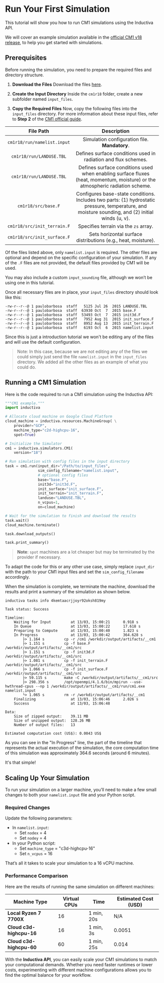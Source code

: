 # Run Your First Simulation
This tutorial will show you how to run CM1 simulations using the Inductiva API. 

We will cover an example simulation available in the
[official CM1 v18 release](https://www2.mmm.ucar.edu/people/bryan/cm1/cm1r18.tar.gz),
to help you get started with simulations.

## Prerequisites
Before running the simulation, you need to prepare the required files and directory structure.

1. **Download the Files**
Download the files [here](https://www2.mmm.ucar.edu/people/bryan/cm1/cm1r18.tar.gz).

2. **Create the Input Directory**
Inside the `cm1r18` folder, create a new subfolder named `input_files`.

3. **Copy the Required Files**
Now, copy the following files into the `input_files` directory. For more information about these input files, refer to **Step 2** 
of the [CM1 official guide](https://www2.mmm.ucar.edu/people/bryan/cm1/user_guide_brief.html).

| File Path                    | Description                                                                |
|:----------------------------:|:--------------------------------------------------------------------------:|
| `cm1r18/run/namelist.input`  | Simulation configuration file. **Mandatory**.                          |
| `cm1r18/run/LANDUSE.TBL`     | Defines surface conditions used in radiation and flux schemes.             |
| `cm1r18/run/LANDUSE.TBL`     | Defines surface conditions used when enabling surface fluxes (heat, momentum, moisture) or the atmospheric radiation scheme.                        |
| `cm1r18/src/base.F`          | Configures base-state conditions. Includes two parts: (1) hydrostatic pressure, temperature, and moisture sounding, and (2) initial winds (u, v). |
| `cm1r18/src/init_terrain.F`  | Specifies terrain via the `zs` array.                                      |
| `cm1r18/src/init_surface.F`  | Sets horizontal surface distributions (e.g., heat, moisture).              |

Of the files listed above, only `namelist.input` is required.
The other files are optional and depend on the specific configuration of your simulation. If any of the `.F` files are not provided, the default files provided by CM1 will be used.

You may also include a custom `input_sounding` file, although we won’t be using one in this tutorial.

Once all necessary files are in place, your `input_files` directory should look like this:

```
-rw-r--r--@ 1 paulobarbosa  staff   5125 Jul 26  2015 LANDUSE.TBL
-rw-r--r--@ 1 paulobarbosa  staff  63930 Oct  7  2015 base.F
-rw-r--r--@ 1 paulobarbosa  staff  53493 Oct  7  2015 init3d.F
-rw-r--r--@ 1 paulobarbosa  staff   7952 Aug 31  2015 init_surface.F
-rw-r--r--@ 1 paulobarbosa  staff   8952 Aug 13  2015 init_terrain.F
-rw-r--r--@ 1 paulobarbosa  staff   6193 Oct  6  2015 namelist.input
```

Since this is just a introduction tutorial we won't be editing any of the files
and will use the default configuration.

> Note: In this case, because we are not editing any of the files we could
simply just send the file `namelist.input` in the `input_files` directory. We
added all the other files as an example of what you could do.

## Running a CM1 Simulation
Here is the code required to run a CM1 simulation using the Inductiva API:

```python
"""CM1 example."""
import inductiva

# Allocate cloud machine on Google Cloud Platform
cloud_machine = inductiva.resources.MachineGroup( \
    provider="GCP",
    machine_type="c2d-highcpu-16",
	spot=True)

# Initialize the Simulator
cm1 = inductiva.simulators.CM1(
    version="18")

# Run simulation with config files in the input directory
task = cm1.run(input_dir="/Path/to/input_files",
               sim_config_filename="namelist.input",
			   # optional config files
               base="base.F",
               init3d="init3d.F",
               init_surface="init_surface.F",
               init_terrain="init_terrain.F",
               landuse="LANDUSE.TBL",
               n_vcpus=1,
               on=cloud_machine)

# Wait for the simulation to finish and download the results
task.wait()
cloud_machine.terminate()

task.download_outputs()

task.print_summary()
```

> **Note**: `spot` machines are a lot cheaper but may be terminated by the
provider if necessary.

To adapt the code for this or any other use case, simply replace `input_dir`
with the path to your CM1 input files and set the `sim_config_filename`
accordingly.

When the simulation is complete, we terminate the machine, download the results
and print a summary of the simulation as shown below.

```
inductiva tasks info 4kemtaacrjjoyr92oksh819my

Task status: Success

Timeline:
	Waiting for Input         at 13/03, 15:00:21      0.918 s
	In Queue                  at 13/03, 15:00:22      17.618 s
	Preparing to Compute      at 13/03, 15:00:40      1.823 s
	In Progress               at 13/03, 15:00:42      364.628 s
		├> 1.164 s         cp -r /cm1 /workdir/output/artifacts/__cm1
		├> 1.151 s         cp -f base.F /workdir/output/artifacts/__cm1/src
		├> 1.151 s         cp -f init3d.F /workdir/output/artifacts/__cm1/src
		├> 1.081 s         cp -f init_terrain.F /workdir/output/artifacts/__cm1/src
		├> 1.066 s         cp -f init_surface.F /workdir/output/artifacts/__cm1/src
		├> 59.115 s        make -C /workdir/output/artifacts/__cm1/src
		├> 298.356 s       /opt/openmpi/4.1.6/bin/mpirun --use-hwthread-cpus --np 1 /workdir/output/artifacts/__cm1/run/cm1.exe namelist.input
		└> 1.065 s         rm -r /workdir/output/artifacts/__cm1
	Finalizing                at 13/03, 15:06:46      2.026 s
	Success                   at 13/03, 15:06:48      

Data:
	Size of zipped output:    39.11 MB
	Size of unzipped output:  128.26 MB
	Number of output files:   13

Estimated computation cost (US$): 0.0043 US$
```

As you can see in the "In Progress" line, the part of the timeline that
represents the actual execution of the simulation, the core computation time of
this simulation was approximately 364.6 seconds (around 6 minutes).

It's that simple!

## Scaling Up Your Simulation
To run your simulation on a larger machine, you’ll need to make a few small changes to both your `namelist.input` file 
and your Python script.

### Required Changes
Update the following parameters:

* In `namelist.input`:
	- Set `nodex` = 4
	- Set `nodey` = 4
* In your Python script:
	- Set `machine_type` = "c3d-highcpu-16"
	- Set `n_vcpus` = 16

That’s all it takes to scale your simulation to a 16 vCPU machine.

### Performance Comparison
Here are the results of running the same simulation on different machines:

| Machine Type             | Virtual CPUs     | Time             | Estimated Cost (USD) |
|--------------------------|------------------|------------------|----------------------|
| **Local Ryzen 7 7700X**  | 16               | 1 min, 20s       | N/A                  |
| **Cloud c3d-highcpu-16** | 16               | 1 min, 3s        | 0.0051               |
| **Cloud c3d-highcpu-60** | 60               | 1 min, 25s       | 0.014                |

With the **Inductiva API**, you can easily scale your CM1 simulations to match your computational demands. Whether you need faster runtimes or lower costs, experimenting with different machine configurations allows you to find the optimal balance for your workflow.